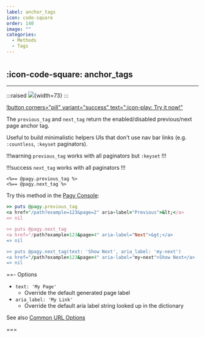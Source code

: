 ```yaml
---
label: anchor_tags
icon: code-square
order: 140
image: ""
categories:
  - Methods
  - Tags
---
```


#

## :icon-code-square: anchor_tags

---

:::raised
![](../../assets/images/pagy-anchor_tags.png){width=73}
:::
<br/>

[!button corners="pill" variant="success" text=":icon-play: Try it now!"](../../sandbox/playground#3-demo-app)

The `previous_tag` and `next_tag` return the enabled/disabled previous/next page anchor tag.

Useful to build minimalistic helpers UIs that don't use nav bar links (e.g. `:countless`, `:keyset` paginators).

!!!warning `previous_tag` works with all paginators but `:keyset`
!!!

!!!success `next_tag` works with all paginators
!!!

```erb
<%== @pagy.previous_tag %>
<%== @pagy.next_tag %>
```

Try this method in the [Pagy Console](../../sandbox/console.md):

```ruby
>> puts @pagy.previous_tag
<a href="/path?example=123&page=2" aria-label="Previous">&lt;</a>
=> nil

>> puts @pagy.next_tag
<a href="/path?example=123&page=4" aria-label="Next">&gt;</a>
=> nil

>> puts @pagy.next_tag(text: 'Show Next', aria_label: 'my-next')
<a href="/path?example=123&page=4" aria-label="my-next">Show Next</a>
=> nil
```

==- Options

- `text: 'My Page'`
  - Override the default generated page label
- `aria_label: 'My Link'`
  - Override the default aria label string looked up in the dictionary

See also [Common URL Options](../paginators#common-url-options)

===

